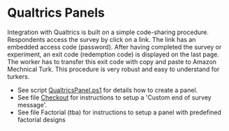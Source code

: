 # Qualtrics Panels

Integration with Qualtrics is built on a simple code-sharing procedure. Respondents access the survey by click on a link. The link has an embedded access code (password). After having completed the survey or experiment, an exit code (redemption code) is displayed on the last page. The worker has to transfer this exit code with copy and paste to Amazon Mechnical Turk. This procedure is very robust and easy to understand for turkers.

- See script [QualtricsPanel.ps1](QualtricsPanel.ps1) for details how to create a panel.
- See file [Checkout](Checkout.md) for instructions to setup a 'Custom end of survey message'.
- See file Factorial (tba) for instructions to setup a panel with predefined factorial designs

